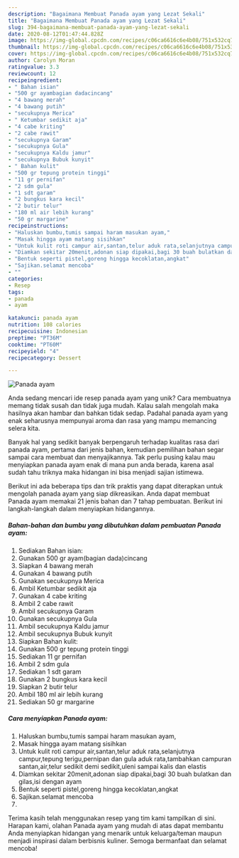 ```yaml
---
description: "Bagaimana Membuat Panada ayam yang Lezat Sekali"
title: "Bagaimana Membuat Panada ayam yang Lezat Sekali"
slug: 394-bagaimana-membuat-panada-ayam-yang-lezat-sekali
date: 2020-08-12T01:47:44.828Z
image: https://img-global.cpcdn.com/recipes/c06ca6616c6e4b08/751x532cq70/panada-ayam-foto-resep-utama.jpg
thumbnail: https://img-global.cpcdn.com/recipes/c06ca6616c6e4b08/751x532cq70/panada-ayam-foto-resep-utama.jpg
cover: https://img-global.cpcdn.com/recipes/c06ca6616c6e4b08/751x532cq70/panada-ayam-foto-resep-utama.jpg
author: Carolyn Moran
ratingvalue: 3.3
reviewcount: 12
recipeingredient:
- " Bahan isian"
- "500 gr ayambagian dadacincang"
- "4 bawang merah"
- "4 bawang putih"
- "secukupnya Merica"
- " Ketumbar sedikit aja"
- "4 cabe kriting"
- "2 cabe rawit"
- "secukupnya Garam"
- "secukupnya Gula"
- "secukupnya Kaldu jamur"
- "secukupnya Bubuk kunyit"
- " Bahan kulit"
- "500 gr tepung protein tinggi"
- "11 gr pernifan"
- "2 sdm gula"
- "1 sdt garam"
- "2 bungkus kara kecil"
- "2 butir telur"
- "180 ml air lebih kurang"
- "50 gr margarine"
recipeinstructions:
- "Haluskan bumbu,tumis sampai haram masukan ayam,"
- "Masak hingga ayam matang sisihkan"
- "Untuk kulit roti campur air,santan,telur aduk rata,selanjutnya campur,tepung terigu,pernipan dan gula aduk rata,tambahkan campuran santan,air,telur sedikit demi sedikit,uleni sampai kalis dan elastis"
- "Diamkan sekitar 20menit,adonan siap dipakai,bagi 30 buah bulatkan dan gilas,isi dengan ayam"
- "Bentuk seperti pistel,goreng hingga kecoklatan,angkat"
- "Sajikan.selamat mencoba"
- ""
categories:
- Resep
tags:
- panada
- ayam

katakunci: panada ayam 
nutrition: 108 calories
recipecuisine: Indonesian
preptime: "PT36M"
cooktime: "PT60M"
recipeyield: "4"
recipecategory: Dessert

---
```



![Panada ayam](https://img-global.cpcdn.com/recipes/c06ca6616c6e4b08/751x532cq70/panada-ayam-foto-resep-utama.jpg)

Anda sedang mencari ide resep panada ayam yang unik? Cara membuatnya memang tidak susah dan tidak juga mudah. Kalau salah mengolah maka hasilnya akan hambar dan bahkan tidak sedap. Padahal panada ayam yang enak seharusnya mempunyai aroma dan rasa yang mampu memancing selera kita.



Banyak hal yang sedikit banyak berpengaruh terhadap kualitas rasa dari panada ayam, pertama dari jenis bahan, kemudian pemilihan bahan segar sampai cara membuat dan menyajikannya. Tak perlu pusing kalau mau menyiapkan panada ayam enak di mana pun anda berada, karena asal sudah tahu triknya maka hidangan ini bisa menjadi sajian istimewa.


Berikut ini ada beberapa tips dan trik praktis yang dapat diterapkan untuk mengolah panada ayam yang siap dikreasikan. Anda dapat membuat Panada ayam memakai 21 jenis bahan dan 7 tahap pembuatan. Berikut ini langkah-langkah dalam menyiapkan hidangannya.

<!--inarticleads1-->

##### Bahan-bahan dan bumbu yang dibutuhkan dalam pembuatan Panada ayam:

1. Sediakan  Bahan isian:
1. Gunakan 500 gr ayam(bagian dada)cincang
1. Siapkan 4 bawang merah
1. Gunakan 4 bawang putih
1. Gunakan secukupnya Merica
1. Ambil  Ketumbar sedikit aja
1. Gunakan 4 cabe kriting
1. Ambil 2 cabe rawit
1. Ambil secukupnya Garam
1. Gunakan secukupnya Gula
1. Ambil secukupnya Kaldu jamur
1. Ambil secukupnya Bubuk kunyit
1. Siapkan  Bahan kulit:
1. Gunakan 500 gr tepung protein tinggi
1. Sediakan 11 gr pernifan
1. Ambil 2 sdm gula
1. Sediakan 1 sdt garam
1. Gunakan 2 bungkus kara kecil
1. Siapkan 2 butir telur
1. Ambil 180 ml air lebih kurang
1. Sediakan 50 gr margarine




<!--inarticleads2-->

##### Cara menyiapkan Panada ayam:

1. Haluskan bumbu,tumis sampai haram masukan ayam,
1. Masak hingga ayam matang sisihkan
1. Untuk kulit roti campur air,santan,telur aduk rata,selanjutnya campur,tepung terigu,pernipan dan gula aduk rata,tambahkan campuran santan,air,telur sedikit demi sedikit,uleni sampai kalis dan elastis
1. Diamkan sekitar 20menit,adonan siap dipakai,bagi 30 buah bulatkan dan gilas,isi dengan ayam
1. Bentuk seperti pistel,goreng hingga kecoklatan,angkat
1. Sajikan.selamat mencoba
1. 




Terima kasih telah menggunakan resep yang tim kami tampilkan di sini. Harapan kami, olahan Panada ayam yang mudah di atas dapat membantu Anda menyiapkan hidangan yang menarik untuk keluarga/teman maupun menjadi inspirasi dalam berbisnis kuliner. Semoga bermanfaat dan selamat mencoba!
